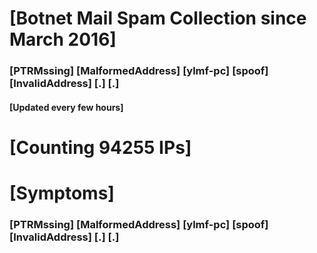 # [Botnet Mail Spam Collection since March 2016]
### [PTRMssing] [MalformedAddress] [ylmf-pc] [spoof] [InvalidAddress] [.] [.]
#### [Updated every few hours]

# [Counting 94255 IPs]

# [Symptoms] 
###   [PTRMssing] [MalformedAddress] [ylmf-pc] [spoof] [InvalidAddress] [.] [.]
